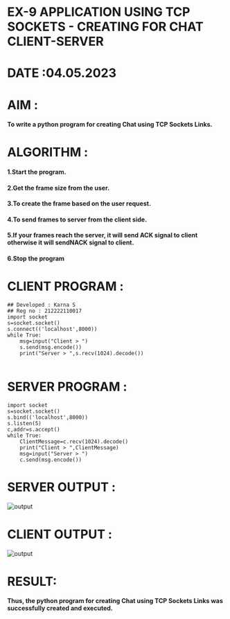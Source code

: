 # EX-9 APPLICATION USING TCP SOCKETS - CREATING FOR CHAT CLIENT-SERVER


# DATE :04.05.2023
# AIM :
#### To write a python program for creating Chat using TCP Sockets Links.

# ALGORITHM :

#### 1.Start the program.
#### 2.Get the frame size from the user.
#### 3.To create the frame based on the user request.
#### 4.To send frames to server from the client side.
#### 5.If your frames reach the server, it will send ACK signal to client otherwise it will sendNACK signal to client.
#### 6.Stop the program


# CLIENT PROGRAM :
```PY
## Developed : Karna S
## Reg no : 212222110017
import socket
s=socket.socket()
s.connect(('localhost',8000))
while True:
    msg=input("Client > ")
    s.send(msg.encode())
    print("Server > ",s.recv(1024).decode())


```
# SERVER PROGRAM :
```PY
import socket
s=socket.socket()
s.bind(('localhost',8000))
s.listen(5)
c,addr=s.accept()
while True:
    ClientMessage=c.recv(1024).decode()
    print("Client > ",ClientMessage)
    msg=input("Server > ")
    c.send(msg.encode())

```

# SERVER OUTPUT :
![output](./server.png)

# CLIENT OUTPUT : 
![output](./client.png)


# RESULT:
#### Thus, the python program for creating Chat using TCP Sockets Links was successfully created and executed.



